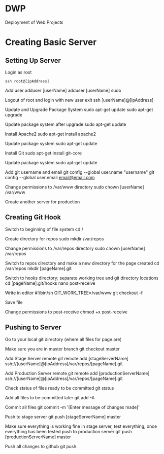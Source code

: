 DWP
===
Deployment of Web Projects

# Creating Basic Server


## Setting Up Server
Login as root

	ssh root@[ipAddress]

Add user
	adduser [userName]
	adduser [userName] sudo

Logout of root and login with new user
	exit
	ssh [userName]@[ipAddress]

Update and Upgrade Package System
	sudo apt-get update
	sudo apt-get upgrade

Update package system after upgrade
	sudo apt-get update

Install Apache2
	sudo apt-get install apache2

Update package system
	sudo apt-get update

Install Git
	sudo apt-get install git-core

Update package system
	sudo apt-get update

Add git username and email
	git config --global user.name "username"
	git config --global user.email email@email.com

Change permissions to /var/www directory
	sudo chown [userName] /var/www

Create another server for production


## Creating Git Hook
Switch to beginning of file system
	cd /

Create directory for repos
	sudo mkdir /var/repos

Change permissions to /var/repos directory
	sudo chown [userName] /var/repos

Switch to repos directory and make a new directory for the page created
	cd /var/repos
	mkdir [pageName].git

Switch to hooks directory; separate working tree and git directory locations
	cd [pageName].git/hooks
	nano post-receive

Write in editor
	#!/bin/sh
	GIT_WORK_TREE=/var/www git checkout -f

Save file

Change permissions to post-receive
	chmod +x post-receive


## Pushing to Server
Go to your local git directory (where all files for page are)

Make sure you are in master branch
	git checkout master

Add Stage Server remote
	git remote add [stageServerName] ssh://[userName]@[ipAddress]/var/repos/[pageName].git

Add Production Server remote
	git remote add [productionServerName] ssh://[userName]@[ipAddress]/var/repos/[pageName].git

Check status of files ready to be committed
	git status

Add all files to be committed later
	git add -A

Commit all files
	git commit -m '[Enter message of changes made]'

Push to stage server
	git push [stageServerName] master

Make sure everything is working fine in stage server, test everything, once everything has been tested push to production server
	git push [productionServerName] master

Push all changes to github
	git push